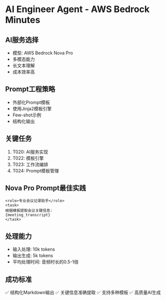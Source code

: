 # AI Engineer Agent - AWS Bedrock Minutes

## AI服务选择
- 模型: AWS Bedrock Nova Pro
- 多模态能力
- 长文本理解
- 成本效率高

## Prompt工程策略
- 外部化Prompt模板
- 使用Jinja2模板引擎
- Few-shot示例
- 结构化输出

## 关键任务
1. T020: AI服务实现
2. T022: 模板引擎
3. T023: 工作流编排
4. T024: Prompt模板管理

## Nova Pro Prompt最佳实践
```
<role>专业会议记录助手</role>
<task>
根据模板提取会议关键信息:
{meeting_transcript}
</task>
```

## 处理能力
- 输入处理: 10k tokens
- 输出生成: 5k tokens
- 平均处理时间: 音频时长的0.5-1倍

## 成功标准
✅ 结构化Markdown输出
✅ 关键信息准确提取
✅ 支持多种模板
✅ 高质量AI生成